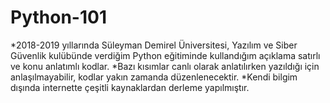 # Python-101
*2018-2019 yıllarında Süleyman Demirel Üniversitesi, Yazılım ve Siber Güvenlik kulübünde verdiğim Python eğitiminde kullandığım açıklama satırlı ve konu anlatımlı kodlar.
*Bazı kısımlar canlı olarak anlatılırken yazıldığı için anlaşılmayabilir, kodlar yakın zamanda düzenlenecektir.
*Kendi bilgim dışında internette çeşitli kaynaklardan derleme yapılmıştır.